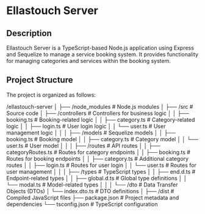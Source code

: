 # Ellastouch Server

## Description

Ellastouch Server is a TypeScript-based Node.js application using Express and Sequelize to manage a service booking system. It provides functionality for managing categories and services within the booking system.

## Project Structure

The project is organized as follows:

/ellastouch-server
│
├── /node_modules # Node.js modules
│
├── /src # Source code
│ ├── /controllers # Controllers for business logic
│ │ ├── booking.ts # Booking-related logic
│ │ ├── category.ts # Category-related logic
│ │ ├── login.ts # User login logic
│ │ └── user.ts # User management logic
│ │
│ ├── /models # Sequelize models
│ │ ├── booking.ts # Booking model
│ │ ├── category.ts # Category model
│ │ └── user.ts # User model
│ │
│ ├── /routes # API routes
│ │ ├── categoryRoutes.ts # Routes for category endpoints
│ │ ├── booking.ts # Routes for booking endpoints
│ │ ├── category.ts # Additional category routes
│ │ ├── login.ts # Routes for user login
│ │ └── user.ts # Routes for user management
│ │
│ ├── /types # TypeScript types
│ │ ├── end.d.ts # Endpoint-related types
│ │ ├── global.d.ts # Global type definitions
│ │ └── modal.ts # Model-related types
│ │
│ └── /dto # Data Transfer Objects (DTOs)
│ └── index.dto.ts # DTO definitions
│
├── /dist # Compiled JavaScript files
├── package.json # Project metadata and dependencies
└── tsconfig.json # TypeScript configuration